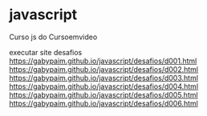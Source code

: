 # javascript
Curso js do Cursoemvideo

executar site desafios
<br>https://gabypaim.github.io/javascript/desafios/d001.html
<br>https://gabypaim.github.io/javascript/desafios/d002.html
<br>https://gabypaim.github.io/javascript/desafios/d003.html
<br>https://gabypaim.github.io/javascript/desafios/d004.html
<br>https://gabypaim.github.io/javascript/desafios/d005.html
<br>https://gabypaim.github.io/javascript/desafios/d006.html

